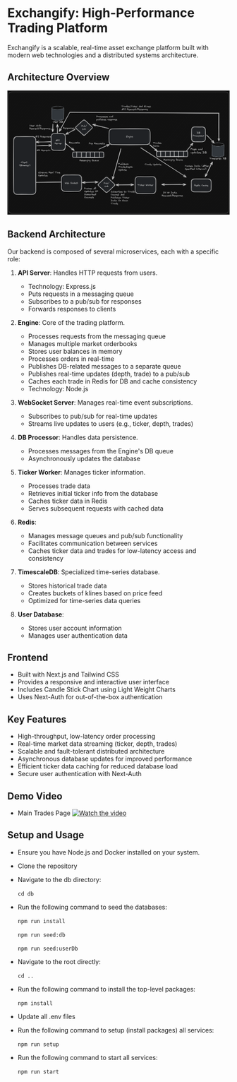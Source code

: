 # Exchangify: High-Performance Trading Platform

Exchangify is a scalable, real-time asset exchange platform built with modern web technologies and a distributed systems architecture.

## Architecture Overview

![Exchangify Architecture](public/images/architecture.png)

## Backend Architecture

Our backend is composed of several microservices, each with a specific role:

1. **API Server**: Handles HTTP requests from users.

   - Technology: Express.js
   - Puts requests in a messaging queue
   - Subscribes to a pub/sub for responses
   - Forwards responses to clients

2. **Engine**: Core of the trading platform.

   - Processes requests from the messaging queue
   - Manages multiple market orderbooks
   - Stores user balances in memory
   - Processes orders in real-time
   - Publishes DB-related messages to a separate queue
   - Publishes real-time updates (depth, trade) to a pub/sub
   - Caches each trade in Redis for DB and cache consistency
   - Technology: Node.js

3. **WebSocket Server**: Manages real-time event subscriptions.

   - Subscribes to pub/sub for real-time updates
   - Streams live updates to users (e.g., ticker, depth, trades)

4. **DB Processor**: Handles data persistence.

   - Processes messages from the Engine's DB queue
   - Asynchronously updates the database

5. **Ticker Worker**: Manages ticker information.

   - Processes trade data
   - Retrieves initial ticker info from the database
   - Caches ticker data in Redis
   - Serves subsequent requests with cached data

6. **Redis**:

   - Manages message queues and pub/sub functionality
   - Facilitates communication between services
   - Caches ticker data and trades for low-latency access and consistency

7. **TimescaleDB**: Specialized time-series database.

   - Stores historical trade data
   - Creates buckets of klines based on price feed
   - Optimized for time-series data queries

8. **User Database**:
   - Stores user account information
   - Manages user authentication data

## Frontend

- Built with Next.js and Tailwind CSS
- Provides a responsive and interactive user interface
- Includes Candle Stick Chart using Light Weight Charts
- Uses Next-Auth for out-of-the-box authentication

## Key Features

- High-throughput, low-latency order processing
- Real-time market data streaming (ticker, depth, trades)
- Scalable and fault-tolerant distributed architecture
- Asynchronous database updates for improved performance
- Efficient ticker data caching for reduced database load
- Secure user authentication with Next-Auth

## Demo Video

- Main Trades Page
  [![Watch the video](https://img.youtube.com/vi/3xZ7n3kaq2I/maxresdefault.jpg)](https://youtu.be/3xZ7n3kaq2I)

## Setup and Usage

- Ensure you have Node.js and Docker installed on your system.

- Clone the repository

- Navigate to the db directory:

  `cd db`

- Run the following command to seed the databases:

  `npm run install`

  `npm run seed:db`

  `npm run seed:userDb`

- Navigate to the root directly:

  `cd ..`

- Run the following command to install the top-level packages:

  `npm install`

- Update all .env files

- Run the following command to setup (install packages) all services:

  `npm run setup`

- Run the following command to start all services:

  `npm run start`
